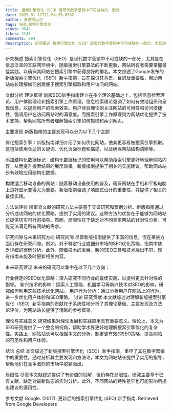 ```yaml
---
title: 搜索引擎优化（SEO）是现代数字营销中不可或缺的一部分
date: 2025-01-12T21:04:29.653Z
author: 清雾扰山河
tags: SEO,搜索引擎优化
views: 9542
likes: 2145
comments: 894
description: 研究概述 搜索引擎优化（SEO）是现代数字营销中不可或缺的一部分，尤其是在信息泛滥的互联网环境中。随着搜索引擎算法的不断更新，网站所有者需要掌握最佳实践，以确保其网站在搜索引擎中获得良好的排名。本文综述了Google发布的新版搜索引擎优化（SEO）新手指南，旨在探讨其背景、目的及重要性，帮助网站站长理解如何创建便于搜索引擎抓取和用户访问的网站。  文献分析 理论框架 新版SEO新手指南建立在多个理...
---
```


研究概述
搜索引擎优化（SEO）是现代数字营销中不可或缺的一部分，尤其是在信息泛滥的互联网环境中。随着搜索引擎算法的不断更新，网站所有者需要掌握最佳实践，以确保其网站在搜索引擎中获得良好的排名。本文综述了Google发布的新版搜索引擎优化（SEO）新手指南，旨在探讨其背景、目的及重要性，帮助网站站长理解如何创建便于搜索引擎抓取和用户访问的网站。

文献分析
理论框架
新版SEO新手指南建立在多个理论基础之上，包括信息检索理论、用户体验理论和搜索引擎工作原理。信息检索理论强调了如何有效地组织和呈现信息，以提高用户的检索效率。用户体验理论则关注网站的可用性和访问便捷性，强调用户在访问网站时的满意度。而搜索引擎工作原理则为网站优化提供了技术支持，帮助网站所有者理解搜索引擎如何抓取和索引网页。

主要发现
新版指南的主要发现可以分为以下几个主题：

优化搜索引擎：新版指南详细介绍了如何优化网站，使其更容易被搜索引擎抓取。这包括使用合适的关键词、优化页面标题和描述、以及确保网站结构清晰等。

添加结构化数据标记：结构化数据标记的使用可以帮助搜索引擎更好地理解网站内容，从而提升搜索结果的展示效果。新版指南提供了相关的实施建议，帮助网站站长有效地应用结构化数据。

构建适合移动设备的网站：随着移动设备使用的普及，确保网站在手机和平板电脑上良好显示变得尤为重要。新版指南强调了响应式设计的重要性，并提供了相关的最佳实践。

方法论评价
所审查文献的研究方法主要基于实证研究和案例分析。新版指南通过分析成功网站的优化策略，提供了实用的建议。这种方法的优势在于能够为网站站长提供切实可行的指导。然而，局限性在于缺乏对不同类型网站的针对性分析，可能无法满足所有网站的需求。

研究间隙与未来研究方向
研究间隙
尽管新版指南提供了丰富的信息，但在某些方面仍存在研究间隙。例如，对于特定行业或细分市场的SEO优化策略，指南中缺乏详细的案例分析。此外，随着技术的发展，新的SEO工具和技术层出不穷，现有指南未能及时更新相关内容。

未来研究建议
未来的研究可以集中在以下几个方向：

行业特定的SEO优化策略：深入研究不同行业的最佳实践，以提供更具针对性的指导。
新兴技术的影响：探索人工智能、机器学习等新兴技术对SEO的影响，研究如何利用这些技术优化网站。
用户行为分析：通过分析用户在网站上的行为，进一步优化用户体验和SEO策略。
讨论
研究贡献
本文献综述对理解新版搜索引擎优化（SEO）新手指南的贡献在于系统性地分析了其理论基础、主要发现及方法论评价，为网站站长提供了清晰的参考框架。

理论与实践意义
研究结果对理论发展和实践应用具有重要意义。理论上，本文为SEO研究提供了一个整合的视角，帮助学术界更好地理解搜索引擎优化的复杂性。实践上，网站站长可以根据本文的分析，制定更有效的SEO策略，提高网站的可见性和用户体验。

结论
总结
本文综述了新版搜索引擎优化（SEO）新手指南，重申了其在数字营销中的重要性。通过分析其主要发现和方法论，本文为网站站长提供了实用的指导，帮助他们在竞争激烈的市场中脱颖而出。

局限性
尽管本文献综述提供了有价值的见解，但仍存在局限性。研究主要基于已有文献，缺乏对最新动态的实时分析。此外，不同网站的特性差异也可能影响所提出建议的适用性。

参考文献
Google. (2017). 更新后的搜索引擎优化 (SEO) 新手指南. Retrieved from Google Developers
